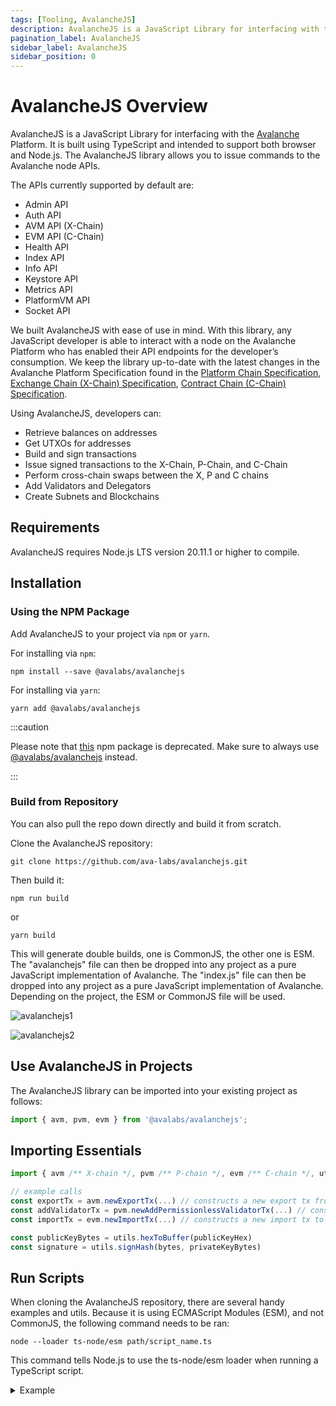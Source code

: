 ```yaml
---
tags: [Tooling, AvalancheJS]
description: AvalancheJS is a JavaScript Library for interfacing with the Avalanche platform. It is built using TypeScript and intended to support both browser and Node.js. The AvalancheJS library allows one to issue commands to the Avalanche node APIs.
pagination_label: AvalancheJS
sidebar_label: AvalancheJS
sidebar_position: 0
---
```


# AvalancheJS Overview

AvalancheJS is a JavaScript Library for interfacing with the 
[Avalanche](/learn/avalanche/intro.md) Platform. 
It is built using TypeScript and intended to support both browser and Node.js. 
The AvalancheJS library allows you to issue commands to the Avalanche node APIs.

The APIs currently supported by default are:

- Admin API
- Auth API
- AVM API (X-Chain)
- EVM API (C-Chain)
- Health API
- Index API
- Info API
- Keystore API
- Metrics API
- PlatformVM API
- Socket API

We built AvalancheJS with ease of use in mind. With this library, any JavaScript
developer is able to interact with a node on the Avalanche Platform who has
enabled their API endpoints for the developer’s consumption. We keep the library
up-to-date with the latest changes in the Avalanche Platform Specification found
in the [Platform Chain Specification](/reference/avalanchego/p-chain/api.md), [Exchange Chain (X-Chain) Specification](/reference/avalanchego/x-chain/api.md), [Contract Chain (C-Chain) Specification](/reference/avalanchego/c-chain/api.md).

Using AvalancheJS, developers can:

- Retrieve balances on addresses
- Get UTXOs for addresses
- Build and sign transactions
- Issue signed transactions to the X-Chain, P-Chain, and C-Chain
- Perform cross-chain swaps between the X, P and C chains
- Add Validators and Delegators
- Create Subnets and Blockchains

## Requirements

AvalancheJS requires Node.js LTS version 20.11.1 or higher to compile.

## Installation

### Using the NPM Package

Add AvalancheJS to your project via `npm` or `yarn`.

For installing via `npm`:

`npm install --save @avalabs/avalanchejs`

For installing via `yarn`:

`yarn add @avalabs/avalanchejs`

:::caution

Please note that [this](https://www.npmjs.com/package/avalanche)
npm package is deprecated.
Make sure to always use
[@avalabs/avalanchejs](https://www.npmjs.com/package/@avalabs/avalanchejs)
instead.

:::

### Build from Repository

You can also pull the repo down directly and build it from scratch.

Clone the AvalancheJS repository:

`git clone https://github.com/ava-labs/avalanchejs.git`

Then build it:

`npm run build`

or

`yarn build`

This will generate double builds, one is CommonJS, the other one is ESM.
The "avalanchejs" file can then be dropped into any
project as a pure JavaScript implementation of Avalanche.
The "index.js" file can then be dropped into any project as 
a pure JavaScript implementation of Avalanche.
Depending on the project, the ESM or CommonJS file will
be used.

![avalanchejs1](/img/avalanchejs/avalanchejs-1.png)

![avalanchejs2](/img/avalanchejs/avalanchejs-2.png)

## Use AvalancheJS in Projects

The AvalancheJS library can be imported into your existing project as follows:

```ts
import { avm, pvm, evm } from '@avalabs/avalanchejs';
```

## Importing Essentials

```ts
import { avm /** X-chain */, pvm /** P-chain */, evm /** C-chain */, utils } from "@avalabs/avalanchejs"

// example calls
const exportTx = avm.newExportTx(...) // constructs a new export tx from X
const addValidatorTx = pvm.newAddPermissionlessValidatorTx(...) // constructs a new add validator tx on P
const importTx = evm.newImportTx(...) // constructs a new import tx to C

const publicKeyBytes = utils.hexToBuffer(publicKeyHex)
const signature = utils.signHash(bytes, privateKeyBytes)
```

## Run Scripts

When cloning the AvalancheJS repository, there are several handy
examples and utils. Because it is using ECMAScript Modules (ESM),
and not CommonJS, the following command needs to be ran:

`node --loader ts-node/esm path/script_name.ts`

This command tells Node.js to use the ts-node/esm 
loader when running a TypeScript script.

<details>
<summary> Example </summary>
<p>

Let's say that the AvalancheJS repository was cloned.  
Suppose we want to run `examples/p-chain/export.ts`.

This creates an export transaction from P-Chain to X-Chain.

First, make sure you add the environment variables in a
`.env` file at the root of the project. 

Fill in the private key for your account, 
and the P-Chain and X-Chain addresses.

![avalanchejs2](/img/avalanchejs/avalanchejs-3.png)

To execute the script, we use:

`node --loader ts-node/esm examples/c-chain/export.ts`

It ran successfully, providing the following output:

```zsh
laviniatalpas@Lavinias-MacBook-Pro avalanchejs % node --loader ts-node/esm examples/c-chain/export.ts 
(node:53180) ExperimentalWarning: `--experimental-loader` may be removed in the future; instead use `register()`:
--import 'data:text/javascript,import { register } from "node:module"; import { pathToFileURL } from "node:url"; register("ts-node/esm", pathToFileURL("./"));'
(Use `node --trace-warnings ...` to show where the warning was created)
{ txID: 'QKiNPBoLjAzbVwEoXsmx3XGWuMGZ2Nmt6e4CWvFC41iMEyu6P' }
```


</p>
</details>
